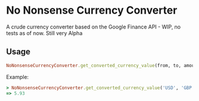 No Nonsense Currency Converter
==============================
A crude currency converter based on the Google Finance API - WIP, no tests as of now. Still very Alpha

Usage
-----
```ruby
NoNonsenseCurrencyConverter.get_converted_currency_value(from, to, amount)
```
Example:
```ruby
> NoNonsenseCurrencyConverter.get_converted_currency_value('USD', 'GBP', 10)
=> 5.93
```
